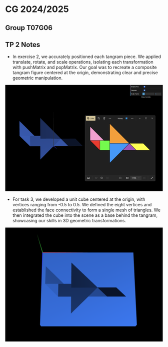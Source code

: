 
# CG 2024/2025

## Group T07G06

## TP 2 Notes


- In exercise 2, we accurately positioned each tangram piece. We applied translate, rotate, and scale operations, isolating each transformation with pushMatrix and popMatrix. Our goal was to recreate a composite tangram figure centered at the origin, demonstrating clear and precise geometric manipulation. 

![Screenshot 1](tp2/screenshots/cg-t07g06-tp2-1.png)

- For task 3, we developed a unit cube centered at the origin, with vertices ranging from -0.5 to 0.5. We defined the eight vertices and established the face connectivity to form a single mesh of triangles. We then integrated the cube into the scene as a base behind the tangram, showcasing our skills in 3D geometric transformations. 

![Screenshot 2](tp2/screenshots/cg-t07g06-tp2-2.png)

